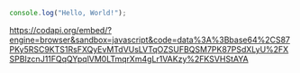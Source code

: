 ```js
console.log("Hello, World!");
```

[<codapi-snippet engine="browser" sandbox="javascript" editor="basic">
</codapi-snippet>](https://codapi.org/embed/?engine=browser&sandbox=javascript&code=data%3A%3Bbase64%2CS87PKy5RSC9KTS1RsFXQyEvMTdVUsLVTqOZSUFBQSM7PK87PSdXLyU%2FXSPBIzcnJ11FQqQYpqlVM0LTmqrXm4gLr1VAKzy%2FKSVHStAYA)https://codapi.org/embed/?engine=browser&sandbox=javascript&code=data%3A%3Bbase64%2CS87PKy5RSC9KTS1RsFXQyEvMTdVUsLVTqOZSUFBQSM7PK87PSdXLyU%2FXSPBIzcnJ11FQqQYpqlVM0LTmqrXm4gLr1VAKzy%2FKSVHStAYA
